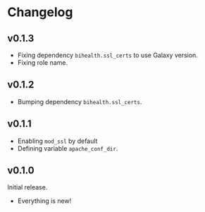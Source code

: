 # Changelog

## v0.1.3

- Fixing dependency `bihealth.ssl_certs` to use Galaxy version.
- Fixing role name.

## v0.1.2

- Bumping dependency `bihealth.ssl_certs`.

## v0.1.1

- Enabling `mod_ssl` by default
- Defining variable `apache_conf_dir`.

## v0.1.0

Initial release.

- Everything is new!
